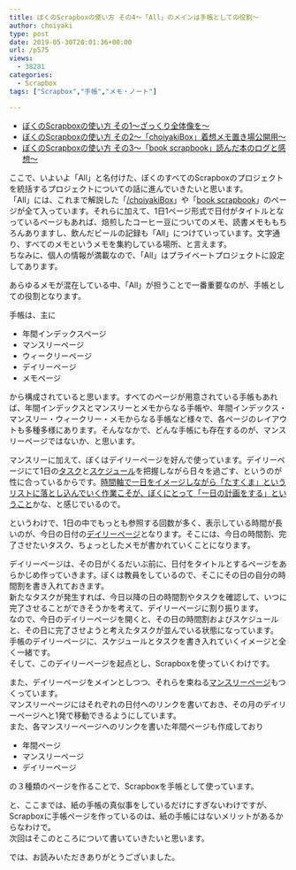 ```yaml
---
title: ぼくのScrapboxの使い方 その4〜「All」のメインは手帳としての役割〜
author: choiyaki
type: post
date: 2019-05-30T20:01:36+00:00
url: /p575
views:
  - 38281
categories:
  - Scrapbox
tags: ["Scrapbox","手帳","メモ・ノート"]

---
```

  * <a href="https://choiyaki.com/?p=556" draggable="false">ぼくのScrapboxの使い方 その1〜ざっくり全体像を〜</a>
  * <a href="https://choiyaki.com/?p=565" draggable="false">ぼくのScrapboxの使い方 その2〜「choiyakiBox」着想メモ置き場公開用〜</a>
  * <a href="https://choiyaki.com/?p=571" draggable="false">ぼくのScrapboxの使い方 その3〜「book scrapbook」読んだ本のログと感想〜</a>

ここで、いよいよ「All」と名付けた、ぼくのすべてのScrapboxのプロジェクトを統括するプロジェクトについての話に進んでいきたいと思います。  
「All」には、これまで解説した「<a href="https://scrapbox.io/choiyakiBox/" draggable="false">/choiyakiBox</a>」や「<a href="https://scrapbox.io/choiyaki-hondana/" draggable="false">book scrapbook</a>」のページが全て入っています。それらに加えて、1日1ページ形式で日付がタイトルとなっているページもあれば、焙煎したコーヒー豆についてのメモ、読書メモももちろんありますし、飲んだビールの記録も「All」につけていっています。文字通り、すべてのメモというメモを集約している場所、と言えます。  
ちなみに、個人の情報が満載なので、「All」はプライベートプロジェクトに設定してあります。

あらゆるメモが混在している中、「All」が担うことで一番重要なのが、手帳としての役割となります。

手帳は、主に

  * 年間インデックスページ
  * マンスリーページ
  * ウィークリーページ
  * デイリーページ
  * メモページ

から構成されていると思います。すべてのページが用意されている手帳もあれば、年間インデックスとマンスリーとメモからなる手帳や、年間インデックス・マンスリー・ウィークリー・メモからなる手帳など様々で、各ページのレイアウトも多種多様にあります。そんななかで、どんな手帳にも存在するのが、マンスリーページではないか、と思います。

マンスリーに加えて、ぼくはデイリーページを好んで使っています。デイリーページにて1日の[タスク][1]と[スケジュール][2]を把握しながら日々を過ごす、というのが性に合っているからです。[時間軸で一日をイメージしながら「たすくま」というリストに落とし込んでいく作業こそが、ぼくにとって「一日の計画をする」ということ][3]かな、と感じでいるので。

というわけで、1日の中でもっとも参照する回数が多く、表示している時間が長いのが、今日の日付の[デイリーページ][4]となります。そこには、今日の時間割、完了させたいタスク、ちょっとしたメモが書かれていくことになります。

デイリーページは、その日がくるだいぶ前に、日付をタイトルとするページをあらかじめ作っていきます。ぼくは教員をしているので、そこにその日の自分の時間割を書き入れておきます。  
新たなタスクが発生すれば、今日以降の日の時間割やタスクを確認して、いつに完了させることができそうかを考えて、デイリーページに割り振ります。  
なので、今日のデイリーページを開くと、その日の時間割およびスケジュールと、その日に完了させようと考えたタスクが並んでいる状態になっています。  
手帳のデイリーページに、スケジュールとタスクを書き入れていくイメージと全く一緒です。  
そして、このデイリーページを起点とし、Scrapboxを使っていくわけです。

また、デイリーページをメインとしつつ、それらを束ねる<a href="https://scrapbox.io/choiyaki-hondana/%E3%83%9E%E3%83%B3%E3%82%B9%E3%83%AA%E3%83%BC%E3%83%9A%E3%83%BC%E3%82%B8" draggable="false">マンスリーページ</a>もつくっています。  
マンスリーページにはそれぞれの日付へのリンクを書いておき、その月のデイリーページへと1発で移動できるようにしています。  
また、各マンスリーページへのリンクを書いた年間ページも作成しており

  * 年間ページ
  * マンスリーページ
  * デイリーページ

の３種類のページを作ることで、Scrapboxを手帳として使っています。

と、ここまでは、紙の手帳の真似事をしているだけにすぎないわけですが、Scrapboxに手帳ページを作っているのは、紙の手帳にはないメリットがあるからなわけで。  
次回はそこのところについて書いていきたいと思います。

では、お読みいただきありがとうございました。

 [1]: https://scrapbox.io/choiyaki-hondana/%E3%82%BF%E3%82%B9%E3%82%AF
 [2]: https://scrapbox.io/choiyaki-hondana/%E3%82%B9%E3%82%B1%E3%82%B8%E3%83%A5%E3%83%BC%E3%83%AB
 [3]: https://scrapbox.io/choiyaki-hondana/%E6%99%82%E9%96%93%E8%BB%B8%E3%81%A7%E4%B8%80%E6%97%A5%E3%82%92%E3%82%A4%E3%83%A1%E3%83%BC%E3%82%B8%E3%81%97%E3%81%AA%E3%81%8C%E3%82%89%E3%80%8C%E3%81%9F%E3%81%99%E3%81%8F%E3%81%BE%E3%80%8D%E3%81%A8%E3%81%84%E3%81%86%E3%83%AA%E3%82%B9%E3%83%88%E3%81%AB%E8%90%BD%E3%81%A8%E3%81%97%E8%BE%BC%E3%82%93%E3%81%A7%E3%81%84%E3%81%8F%E4%BD%9C%E6%A5%AD%E3%81%93%E3%81%9D%E3%81%8C%E3%80%81%E3%81%BC%E3%81%8F%E3%81%AB%E3%81%A8%E3%81%A3%E3%81%A6%E3%80%8C%E4%B8%80%E6%97%A5%E3%81%AE%E8%A8%88%E7%94%BB%E3%82%92%E3%81%99%E3%82%8B%E3%80%8D%E3%81%A8%E3%81%84%E3%81%86%E3%81%93%E3%81%A8
 [4]: https://scrapbox.io/choiyaki-hondana/%E3%83%87%E3%82%A4%E3%83%AA%E3%83%BC%E3%83%9A%E3%83%BC%E3%82%B8